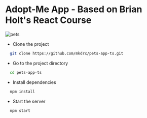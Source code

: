# Adopt-Me App - Based on Brian Holt's React Course
![pets](https://user-images.githubusercontent.com/99738621/195367888-8788f4e6-f4a6-4a62-b9e1-40a8711f76c2.png)

- Clone the project

```bash
  git clone https://github.com/mkdrx/pets-app-ts.git
```

- Go to the project directory

```bash
  cd pets-app-ts 
```

- Install dependencies

```bash
  npm install
```

- Start the server

```bash
  npm start
```
